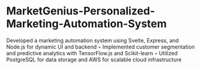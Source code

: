 # MarketGenius-Personalized-Marketing-Automation-System
 Developed a marketing automation system using Svelte, Express, and Node.js for dynamic UI and backend ◦ Implemented customer segmentation and predictive analytics with TensorFlow.js and Scikit-learn ◦ Utilized PostgreSQL for data storage and AWS for scalable cloud infrastructure
